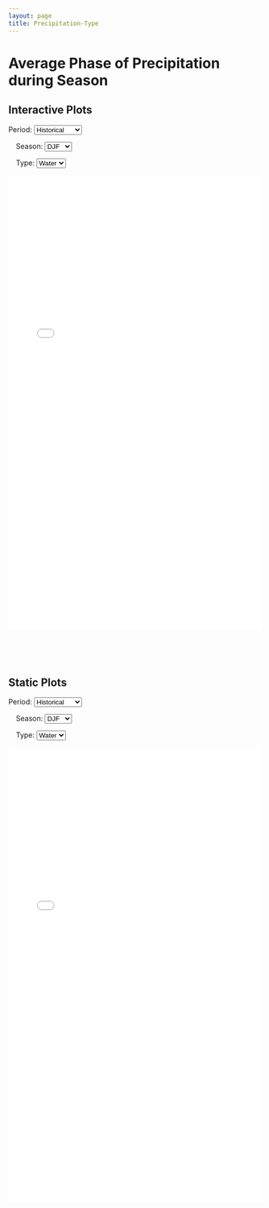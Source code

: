 ```yaml
---
layout: page 
title: Precipitation-Type
---
```


# Average Phase of Precipitation during Season

## Interactive Plots

<div style="margin-bottom: 15px;">
  <label for="period">Period: </label>
  <select id="period">
    <option value="hist">Historical</option>
    <option value="rect">Recent</option>
    <option value="midc">Mid-Century</option>
  </select>

  <label for="season" style="margin-left: 15px;">Season: </label>
  <select id="season">
    <option value="DJF">DJF</option>
    <option value="MAM">MAM</option>
    <option value="JJA">JJA</option>
    <option value="SON">SON</option>
  </select>

  <label for="type" style="margin-left: 15px;">Type: </label>
  <select id="type">
    <option value="water">Water</option>
    <option value="snow">Snow</option>
  </select>
</div>

<iframe id="plotFrame" src="PLOT_interactive_GPType_hist_DJF_snow.html" 
        width="100%" 
        height="900px" 
        style="border:none; opacity:1; transition: opacity 0.5s;">
</iframe>

<script>
  const periodSelect = document.getElementById('period');
  const seasonSelect = document.getElementById('season');
  const typeSelect = document.getElementById('type');
  const iframe = document.getElementById('plotFrame');

  function updatePlot() {
    const period = periodSelect.value;
    const season = seasonSelect.value;
    const type = typeSelect.value;

    const newSrc = `PLOT_interactive_GPType_${period}_${season}_${type}.html`;

    // Fade out
    iframe.style.opacity = 0;
    setTimeout(() => {
      iframe.src = newSrc;
      // Fade in
      iframe.onload = () => { iframe.style.opacity = 1; };
    }, 400);
  }

  periodSelect.addEventListener('change', updatePlot);
  seasonSelect.addEventListener('change', updatePlot);
  typeSelect.addEventListener('change', updatePlot);
</script>

<br><br><br>

## Static Plots



<div style="margin-bottom: 15px;">
  <label for="period">Period: </label>
  <select id="period">
    <option value="hist">Historical</option>
    <option value="rect">Recent</option>
    <option value="midc">Mid-Century</option>
  </select>

  <label for="season" style="margin-left: 15px;">Season: </label>
  <select id="season">
    <option value="DJF">DJF</option>
    <option value="MAM">MAM</option>
    <option value="JJA">JJA</option>
    <option value="SON">SON</option>
  </select>

  <label for="type" style="margin-left: 15px;">Type: </label>
  <select id="type">
    <option value="water">Water</option>
    <option value="snow">Snow</option>
  </select>
</div>

<iframe id="plotFrame" src="PLOT_static_GPType_hist_DJF_water.html" 
        width="100%" 
        height="900px" 
        style="border:none; opacity:1; transition: opacity 0.5s;">
</iframe>

<script>
  const periodSelect = document.getElementById('period');
  const seasonSelect = document.getElementById('season');
  const typeSelect = document.getElementById('type');
  const iframe = document.getElementById('plotFrame');

  function updatePlot() {
    const period = periodSelect.value;
    const season = seasonSelect.value;
    const type = typeSelect.value;

    const newSrc = `PLOT_static_GPType_${period}_${season}_${type}.html`;

    // Fade out
    iframe.style.opacity = 0;
    setTimeout(() => {
      iframe.src = newSrc;
      // Fade in
      iframe.onload = () => { iframe.style.opacity = 1; };
    }, 400);
  }

  periodSelect.addEventListener('change', updatePlot);
  seasonSelect.addEventListener('change', updatePlot);
  typeSelect.addEventListener('change', updatePlot);
</script>
